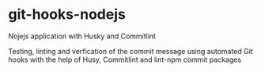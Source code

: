 # git-hooks-nodejs
Nojejs application with Husky and Commitlint

Testing, linting and verfication of the commit message using automated Git hooks with the help of Husy, Commitlint and lint-npm commit packages
